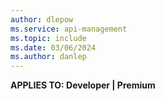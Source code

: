 ```yaml
---
author: dlepow
ms.service: api-management
ms.topic: include
ms.date: 03/06/2024
ms.author: danlep
---
```

**APPLIES TO: Developer | Premium**

